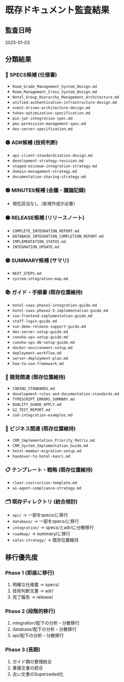 # 既存ドキュメント監査結果

## 監査日時
2025-01-03

## 分類結果

### 🔵 SPECS候補 (仕様書)
- `Room_Grade_Management_System_Design.md`
- `Room_Management_Cross_System_Design.md`
- `Hotel_Group_Hierarchy_Management_Architecture.md`
- `unified-authentication-infrastructure-design.md`
- `event-driven-architecture-design.md`
- `token-optimization-specification.md`
- `pin-jwt-integration-spec.md`
- `pms-permission-management-spec.md`
- `dev-server-specification.md`

### 🟡 ADR候補 (技術判断)
- `api-client-standardization-design.md`
- `development-strategy-revision.md`
- `staged-minimum-integration-strategy.md`
- `domain-management-strategy.md`
- `documentation-sharing-strategy.md`

### 🟢 MINUTES候補 (会議・議論記録)
- 現在該当なし（新規作成が必要）

### 🟠 RELEASE候補 (リリースノート)
- `COMPLETE_INTEGRATION_REPORT.md`
- `DATABASE_INTEGRATION_COMPLETION_REPORT.md`
- `IMPLEMENTATION_STATUS.md`
- `INTEGRATION_UPDATE.md`

### 🟣 SUMMARY候補 (サマリ)
- `NEXT_STEPS.md`
- `system-integration-map.md`

### 📚 ガイド・手順書 (既存位置維持)
- `hotel-saas-phase1-integration-guide.md`
- `hotel-saas-phase2-5-implementation-guide.md`
- `sso-frontend-implementation-guide.md`
- `staff-login-guide.md`
- `sun-demo-release-support-guide.md`
- `dev-server-setup-guide.md`
- `conoha-vps-setup-guide.md`
- `conoha-vps-db-setup-guide.md`
- `docker-environment-setup.md`
- `deployment-workflow.md`
- `server-deployment-plan.md`
- `how-to-use-framework.md`

### 🔧 開発関連 (既存位置維持)
- `CODING_STANDARDS.md`
- `development-rules-and-documentation-standards.md`
- `TYPESCRIPT_ERRORS_SUMMARY.md`
- `QUALITY_GUARD_APPLY.md`
- `G2_TEST_REPORT.md`
- `zod-integration-examples.md`

### 🏢 ビジネス関連 (既存位置維持)
- `CRM_Implementation_Priority_Matrix.md`
- `CRM_System_Implementation_Guide.md`
- `hotel-member-migration-setup.md`
- `handover-to-hotel-kanri.md`

### 📋 テンプレート・戦略 (既存位置維持)
- `clear-instruction-template.md`
- `ai-agent-compliance-strategy.md`

### 🗂️ 既存ディレクトリ (統合検討)
- `api/` → 一部をspecs/に移行
- `database/` → 一部をspecs/に移行  
- `integration/` → specs/とadr/に分散移行
- `roadmap/` → summary/に移行
- `sales-strategy/` → 既存位置維持

## 移行優先度

### Phase 1 (即座に移行)
1. 明確な仕様書 → specs/
2. 技術判断文書 → adr/
3. 完了報告 → release/

### Phase 2 (段階的移行)
1. integration/配下の分析・分散移行
2. database/配下の分析・分散移行
3. api/配下の分析・分散移行

### Phase 3 (長期)
1. ガイド類の整理統合
2. 重複文書の統合
3. 古い文書のSuperseded化